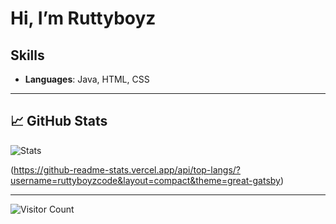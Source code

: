 # Hi, I’m Ruttyboyz

## Skills

- **Languages**: Java, HTML, CSS  

---

## 📈 GitHub Stats


![Stats](https://github-readme-stats.vercel.app/api?username=ruttyboyzcode&show_icons=true&theme=great-gatsby)


  (https://github-readme-stats.vercel.app/api/top-langs/?username=ruttyboyzcode&layout=compact&theme=great-gatsby)


---

![Visitor Count](https://komarev.com/ghpvc/?username=ruttyboyzcode&color=blue)
